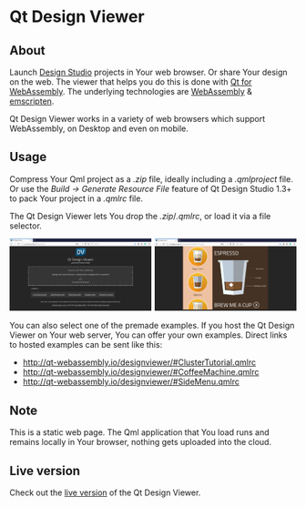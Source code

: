 # Qt Design Viewer

## About
Launch [Design Studio](https://www.qt.io/ui-design-tools) projects in Your web browser. Or share Your design on the web. The viewer that helps you do this is done with [Qt for WebAssembly](https://doc.qt.io/qt-5/wasm.html). The underlying technologies are [WebAssembly](https://webassembly.org/) & [emscripten](https://emscripten.org/).

Qt Design Viewer works in a variety of web browsers which support WebAssembly, on Desktop and even on mobile.

## Usage
Compress Your Qml project as a _.zip_ file, ideally including a _.qmlproject_ file. Or use the _Build -> Generate Resource File_ feature of Qt Design Studio 1.3+ to pack Your project in a _.qmlrc_ file.

The Qt Design Viewer lets You drop the _.zip_/_.qmlrc_, or load it via a file selector.

![Qt Design Viewer in action](screenshot.png "Qt Design Viewer in action")

You can also select one of the premade examples. If you host the Qt Design Viewer on Your web server, You can offer your own examples. Direct links to hosted examples can be sent like this:
* http://qt-webassembly.io/designviewer/#ClusterTutorial.qmlrc
* http://qt-webassembly.io/designviewer/#CoffeeMachine.qmlrc
* http://qt-webassembly.io/designviewer/#SideMenu.qmlrc

## Note
This is a static web page. The Qml application that You load runs and remains locally in Your browser, nothing gets uploaded into the cloud.

## Live version
Check out the [live version](http://qt-webassembly.io/designviewer/) of the Qt Design Viewer.
